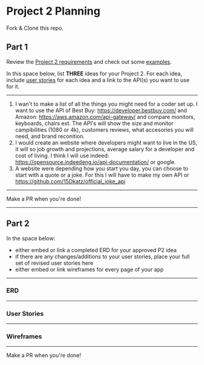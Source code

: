 # Project 2 Planning

Fork & Clone this repo.

## Part 1

Review the [Project 2 requirements](https://romebell.gitbook.io/sei-1019/projects/project-2) and check out some [examples](https://tmdarneille.gitbook.io/seirfx/11-projects/past-projects/project2).

In this space below, list **THREE** ideas for your Project 2. For each idea, include [user stories](https://revelry.co/user-stories-that-dont-suck/) for each idea and a link to the API(s) you want to use for it.

--------------------------------------------------------
1. I wan't to make a list of all the things you might need for a coder set up. I want to use the API of Best Buy: https://developer.bestbuy.com/ and Amazon: https://aws.amazon.com/api-gateway/ and compare monitors, keyboards, chairs ext. The API's will show the size and monitor campibilities (1080 or 4k), customers reviews, what accesories you will need, and brand reconition. 
2. I would create an website where developers might want to live in the US, it will so job growth and projections, average salary for a developer and cost of living. I think I will use indeed: https://opensource.indeedeng.io/api-documentation/ or google.
3. A website were depending how you start you day, you can choose to start with a quote or a joke. For this I will have to make my own API or https://github.com/15Dkatz/official_joke_api
---------------------------------------------------------

Make a PR when you're done!

---

## Part 2

In the space below:
* either embed or link a completed ERD for your approved P2 idea
* if there are any changes/additions to your user stories, place your full set of revised user stories here
* either embed or link wireframes for every page of your app

----------------------------------------------------------
### ERD

----------------------------------------------------------
### User Stories

----------------------------------------------------------
### Wireframes

----------------------------------------------------------

Make a PR when you're done!
